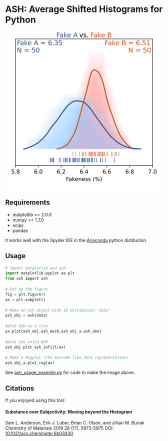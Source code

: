 # ASH: Average Shifted Histograms for Python

![ASH Example](https://github.com/bcolsen/ash/blob/master/example.png)

## Requirements
- matplotlib >= 2.0.0
- numpy >= 1.7.0
- scipy
- pandas

It works well with the Spyder IDE in the [Anaconda](https://www.anaconda.com/) python distibution

## Usage
```python
# Import matplotlib and ash
import matplotlib.pyplot as plt
from ash import ash

# Set up the figure
fig = plt.figure()
ax = plt.subplot()

# Make an ash object with 1D distibution 'data'
ash_obj = ash(data)

#plot ASH as a line
ax.plot(ash_obj.ash_mesh,ash_obj_a.ash_den)

#plot the solid ASH
ash_obj.plot_ash_infill(ax)

# Make a Rugplot (the barcode like data representation)
ash_obj_a.plot_rug(ax)
```
See [ash_usage_example.py](https://github.com/bcolsen/ash/blob/master/ash_usage_example.py) for code to make the image above.

## Citations
If you enjoyed using this tool
#### Substance over Subjectivity: Moving beyond the Histogram
Sam L. Anderson, Erik J. Luber, Brian C. Olsen, and Jillian M. Buriak
Chemistry of Materials 2016 28 (17), 5973-5975
DOI: [10.1021/acs.chemmater.6b03430](https://doi.org/10.1021/acs.chemmater.6b03430)

